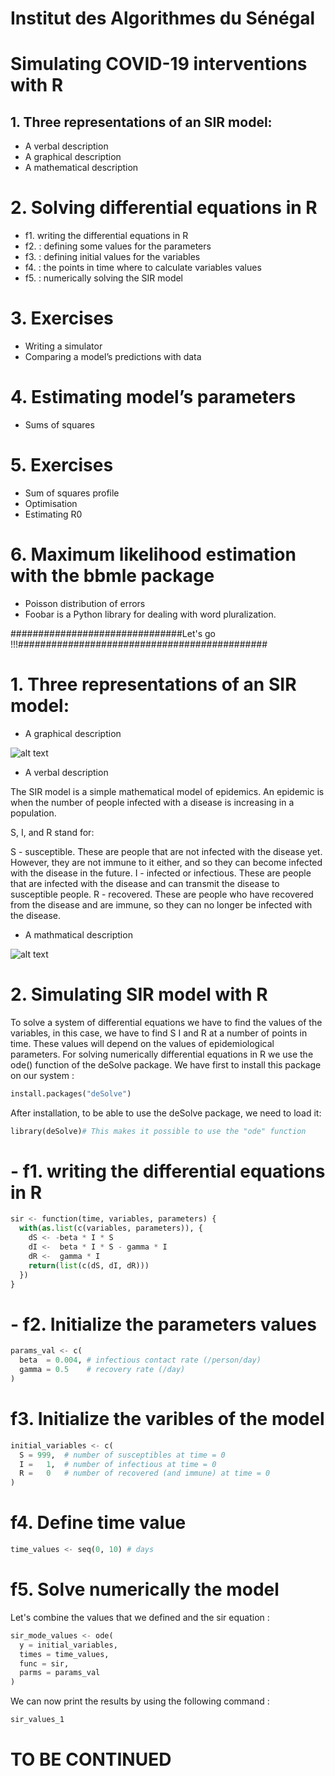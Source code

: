# Institut des Algorithmes du Sénégal




# Simulating COVID-19 interventions with R


## 1. Three representations of an SIR model:

- A verbal description
- A graphical description
- A mathematical description

# 2. Solving differential equations in R

 - f1. writing the differential equations in R
 - f2. : defining some values for the parameters
 - f3. : defining initial values for the variables
 - f4. : the points in time where to calculate variables values
 - f5. : numerically solving the SIR model

# 3. Exercises

- Writing a simulator
- Comparing a model’s predictions with data

# 4. Estimating model’s parameters

- Sums of squares

# 5. Exercises

- Sum of squares profile
- Optimisation
- Estimating R0


# 6. Maximum likelihood estimation with the bbmle package

- Poisson distribution of errors
- Foobar is a Python library for dealing with word pluralization.



###############################Let's go !!!#############################################

# 1. Three representations of an SIR model:
- A graphical description

![alt text](https://upload.wikimedia.org/wikipedia/commons/e/e5/SIR_with_carrier_model.png)

- A verbal description

The SIR model is a simple mathematical model of epidemics. An epidemic is when the number of people infected with a disease is increasing in a population.

S, I, and R stand for:

S - susceptible. These are people that are not infected with the disease yet. However, they are not immune to it either, and so they can become infected with the disease in the future.
I - infected or infectious. These are people that are infected with the disease and can transmit the disease to susceptible people.
R - recovered. These are people who have recovered from the disease and are immune, so they can no longer be infected with the disease.

- A mathmatical description

![alt text](http://agilevisualization.com/AgileVisualization/EpidemiologicalModels/figures/equation1.png)


# 2. Simulating SIR model with R
To solve a system of differential equations we have to find the values of the variables, in this case, we have to find  S I and R at a number of points in time. 
These values will depend on the values of epidemiological parameters. 
For solving numerically differential equations in R we use the ode() function of the deSolve package. 
We have first to install this package on our system : 


```python
install.packages("deSolve")
```

After installation, to be able to use the deSolve package, we need to load it:

```python
library(deSolve)# This makes it possible to use the "ode" function
```

# - f1. writing the differential equations in R

```python
sir <- function(time, variables, parameters) {
  with(as.list(c(variables, parameters)), {
    dS <- -beta * I * S
    dI <-  beta * I * S - gamma * I
    dR <-  gamma * I
    return(list(c(dS, dI, dR)))
  })
}
```

# - f2. Initialize the parameters values


```python
params_val <- c(
  beta  = 0.004, # infectious contact rate (/person/day)
  gamma = 0.5    # recovery rate (/day)
)
```
# f3. Initialize the varibles of the model

```python
initial_variables <- c(
  S = 999,  # number of susceptibles at time = 0
  I =   1,  # number of infectious at time = 0
  R =   0   # number of recovered (and immune) at time = 0
)
```

# f4. Define time value

```python
time_values <- seq(0, 10) # days
```
# f5. Solve numerically the model

Let's combine the values that we defined and the sir equation : 

```python
sir_mode_values <- ode(
  y = initial_variables,
  times = time_values,
  func = sir,
  parms = params_val 
)
```

We can now print the results by using the following command :

```python
sir_values_1
```


# TO BE CONTINUED









